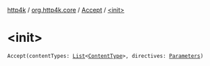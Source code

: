 [http4k](../../index.md) / [org.http4k.core](../index.md) / [Accept](index.md) / [&lt;init&gt;](./-init-.md)

# &lt;init&gt;

`Accept(contentTypes: `[`List`](https://kotlinlang.org/api/latest/jvm/stdlib/kotlin.collections/-list/index.html)`<`[`ContentType`](../-content-type/index.md)`>, directives: `[`Parameters`](../-parameters.md)`)`